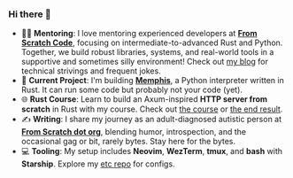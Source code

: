 ### Hi there 👋

- 👨‍🎓 **Mentoring**: I love mentoring experienced developers at [**From Scratch Code**](https://fromscratchcode.com/), focusing on intermediate-to-advanced Rust and Python. Together, we build robust libraries, systems, and real-world tools in a supportive and sometimes silly environment! Check out [my blog](https://blog.fromscratchcode.com/) for technical strivings and frequent jokes.
- 🦉 **Current Project**: I'm building [**Memphis**](https://github.com/JonesBeach/memphis), a Python interpreter written in Rust. It can run some code but probably not your code (yet).
- 🌐 **Rust Course**: Learn to build an Axum-inspired **HTTP server from scratch** in Rust with my course. Check out [the course](https://fromscratchcode.com/courses/) or [the end result](https://github.com/JonesBeach/cairo).
- ✍️ **Writing**: I share my journey as an adult-diagnosed autistic person at [**From Scratch dot org**](https://fromscratchdotorg.substack.com/), blending humor, introspection, and the occasional gag or bit, rarely bytes. Stay here for the bytes.
- 💻 **Tooling**: My setup includes **Neovim**, **WezTerm**, **tmux**, and **bash** with **Starship**. Explore my [etc repo](https://github.com/JonesBeach/etc) for configs.
